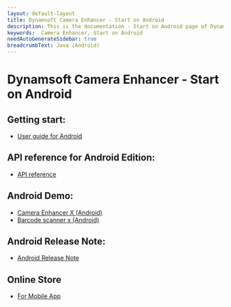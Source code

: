 ```yaml
---
layout: default-layout
title: Dynamsoft Camera Enhancer - Start on Android
description: This is the documentation - Start on Android page of Dynamsoft Camera Enhancer.
keywords:  Camera Enhancer, Start on Android
needAutoGenerateSidebar: true
breadcrumbText: Java (Android)
---
```


# Dynamsoft Camera Enhancer - Start on Android

## Getting start:

- [User guide for Android](guide/guide.md)

## API reference for Android Edition:

- [API reference](api/api.md)

## Android Demo:

- [Camera Enhancer X (Android)]()
- [Barcode scanner x (Android)]()

## Android Release Note:

- [Android Release Note](release-note.md)

## Online Store

- [For Mobile App]()